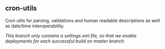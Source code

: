 ## cron-utils
Cron utils for parsing, validations and human readable descriptions as well as date/time interoperability.

*This branch only contains a settings.xml file, so that we enable deployments for each successful build on master branch.*

